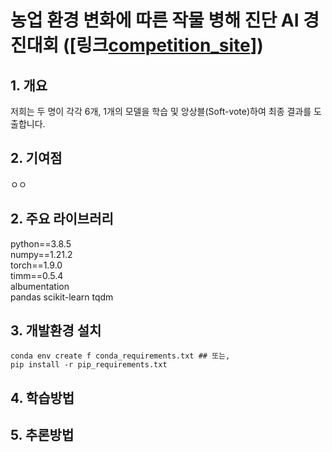 # 농업 환경 변화에 따른 작물 병해 진단 AI 경진대회 ([링크[competition_site]])  
[competition_site]: https://dacon.io/competitions/official/235870/overview/description

## 1. 개요  
저희는 두 명이 각각 6개, 1개의 모델을 학습 및 앙상블(Soft-vote)하여 최종 결과를 도출합니다.  

## 2. 기여점  
ㅇㅇ  

## 2. 주요 라이브러리  
python==3.8.5  
numpy==1.21.2  
torch==1.9.0  
timm==0.5.4  
albumentation  
pandas
scikit-learn
tqdm  

## 3. 개발환경 설치
```
conda env create f conda_requirements.txt ## 또는,
pip install -r pip_requirements.txt
```

## 4. 학습방법  

## 5. 추론방법  



